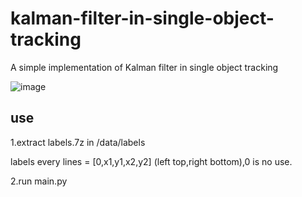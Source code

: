 # kalman-filter-in-single-object-tracking

A simple implementation of Kalman filter in single object tracking



![image](https://user-images.githubusercontent.com/43487003/132662896-7ded9343-39e0-474f-b8dc-0b63ca9b80ef.png)

## use

1.extract labels.7z in /data/labels

labels every lines = [0,x1,y1,x2,y2] (left top,right bottom),0 is no use.

2.run main.py
